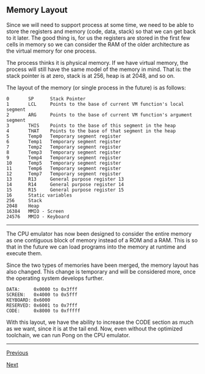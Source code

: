 ## Memory Layout

Since we will need to support process at some time, we need to be able to store
the registers and memory (code, data, stack) so that we can get back to it
later. The good thing is, for us the registers are stored in the first few cells
in memory so we can consider the RAM of the older architecture as the virtual
memory for one process.

The process thinks it is physical memory. If we have virtual memory, the process
will still have the same model of the memory in mind. That is: the stack pointer
is at zero, stack is at 256, heap is at 2048, and so on.

The layout of the memory (or single process in the future) is as follows:

```
0       SP      Stack Pointer
1       LCL     Points to the base of current VM function's local segment
2       ARG     Points to the base of current VM function's argument segment
3       THIS    Points to the base of this segment in the heap
4       THAT    Points to the base of that segment in the heap
5       Temp0   Temporary segment register
6       Temp1   Temporary segment register
7       Temp2   Temporary segment register
8       Temp3   Temporary segment register
9       Temp4   Temporary segment register
10      Temp5   Temporary segment register
11      Temp6   Temporary segment register
12      Temp7   Temporary segment register
13      R13     General purpose register 13
14      R14     General purpose register 14
15      R15     General purpose register 15
16      Static variables
256     Stack
2048    Heap
16384   MMIO - Screen
24576   MMIO - Keyboard
```

---

The CPU emulator has now been designed to consider the entire memory as one
contiguous block of memory instead of a ROM and a RAM. This is so that in the
future we can load programs into the memory at runtime and execute them.

Since the two types of memories have been merged, the memory layout has also
changed. This change is temporary and will be considered more, once the
operating system develops further.

```
DATA:     0x0000 to 0x3fff
SCREEN:   0x4000 to 0x5fff
KEYBOARD: 0x6000
RESERVED: 0x6001 to 0x7fff
CODE:     0x8000 to 0xfffff
```

With this layout, we have the ability to increase the CODE section as much as we
want, since it is at the tail end. Now, even without the optimized toolchain, we
can run Pong on the CPU emulator.

---

[Previous](arch.md)

[Next](boot.md)
